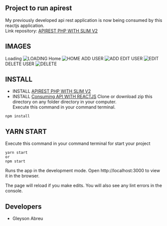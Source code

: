 ## Project to run apirest

My previously developed api rest application is now being consumed by this reactjs application.<br>
Link repository: [APIREST PHP WITH SLIM V2](https://github.com/gleysonabreu/apirest)<br>

## IMAGES
Loading
![LOADING](https://i.imgur.com/pdKf2se.png)
Home
![HOME](https://i.imgur.com/gjyQycz.png)
ADD USER
![ADD](https://i.imgur.com/qe4jrcZ.png)
EDIT USER
![EDIT](https://i.imgur.com/AXT2J0Q.png)
DELETE USER
![DELETE](https://i.imgur.com/BDHVSeF.png)

## INSTALL
- INSTALL [APIREST PHP WITH SLIM V2](https://github.com/gleysonabreu/apirest)
- INSTALL [Consuming API WITH REACTJS](https://github.com/gleysonabreu/apirest-react)
Clone or download zip this directory on any folder directory in your computer.<br>
Execute this command in your command terminal.
```
npm install
```

## YARN START
Execute this command in your command terminal for start your project<br>
```
yarn start
or
npm start
```
Runs the app in the development mode.
Open http://localhost:3000 to view it in the browser.

The page will reload if you make edits.
You will also see any lint errors in the console.<br>

## Developers
- Gleyson Abreu